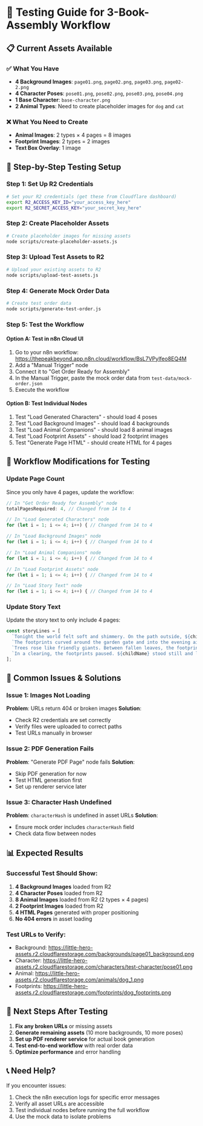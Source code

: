 # 🧪 Testing Guide for 3-Book-Assembly Workflow

## 📋 Current Assets Available

### ✅ What You Have
- **4 Background Images**: `page01.png`, `page02.png`, `page03.png`, `page02-2.png`
- **4 Character Poses**: `pose01.png`, `pose02.png`, `pose03.png`, `pose04.png`
- **1 Base Character**: `base-character.png`
- **2 Animal Types**: Need to create placeholder images for `dog` and `cat`

### ❌ What You Need to Create
- **Animal Images**: 2 types × 4 pages = 8 images
- **Footprint Images**: 2 types = 2 images  
- **Text Box Overlay**: 1 image

## 🚀 Step-by-Step Testing Setup

### Step 1: Set Up R2 Credentials
```bash
# Set your R2 credentials (get these from Cloudflare dashboard)
export R2_ACCESS_KEY_ID="your_access_key_here"
export R2_SECRET_ACCESS_KEY="your_secret_key_here"
```

### Step 2: Create Placeholder Assets
```bash
# Create placeholder images for missing assets
node scripts/create-placeholder-assets.js
```

### Step 3: Upload Test Assets to R2
```bash
# Upload your existing assets to R2
node scripts/upload-test-assets.js
```

### Step 4: Generate Mock Order Data
```bash
# Create test order data
node scripts/generate-test-order.js
```

### Step 5: Test the Workflow

#### Option A: Test in n8n Cloud UI
1. Go to your n8n workflow: https://thepeakbeyond.app.n8n.cloud/workflow/BsL7VPylfeo8EQ4M
2. Add a "Manual Trigger" node
3. Connect it to "Get Order Ready for Assembly"
4. In the Manual Trigger, paste the mock order data from `test-data/mock-order.json`
5. Execute the workflow

#### Option B: Test Individual Nodes
1. Test "Load Generated Characters" - should load 4 poses
2. Test "Load Background Images" - should load 4 backgrounds
3. Test "Load Animal Companions" - should load 8 animal images
4. Test "Load Footprint Assets" - should load 2 footprint images
5. Test "Generate Page HTML" - should create HTML for 4 pages

## 🔧 Workflow Modifications for Testing

### Update Page Count
Since you only have 4 pages, update the workflow:

```javascript
// In "Get Order Ready for Assembly" node
totalPagesRequired: 4, // Changed from 14 to 4

// In "Load Generated Characters" node  
for (let i = 1; i <= 4; i++) { // Changed from 14 to 4

// In "Load Background Images" node
for (let i = 1; i <= 4; i++) { // Changed from 14 to 4

// In "Load Animal Companions" node
for (let i = 1; i <= 4; i++) { // Changed from 14 to 4

// In "Load Footprint Assets" node
for (let i = 1; i <= 4; i++) { // Changed from 14 to 4

// In "Load Story Text" node
for (let i = 1; i <= 4; i++) { // Changed from 14 to 4
```

### Update Story Text
Update the story text to only include 4 pages:

```javascript
const storyLines = [
  `Tonight the world felt soft and shimmery. On the path outside, ${childName} noticed tiny footprints glowing faintly, as if they were whispering, "Follow me."`,
  `The footprints curved around the garden gate and into the evening air that hummed with quiet magic. ${childName} took a brave step forward.`,
  `Trees rose like friendly giants. Between fallen leaves, the footprints continued—steady and sure—leading deeper, as if someone kind was waiting.`,
  `In a clearing, the footprints paused. ${childName} stood still and listened—the forest sounded like a secret song just for them.`
];
```

## 🐛 Common Issues & Solutions

### Issue 1: Images Not Loading
**Problem**: URLs return 404 or broken images
**Solution**: 
- Check R2 credentials are set correctly
- Verify files were uploaded to correct paths
- Test URLs manually in browser

### Issue 2: PDF Generation Fails
**Problem**: "Generate PDF Page" node fails
**Solution**: 
- Skip PDF generation for now
- Test HTML generation first
- Set up renderer service later

### Issue 3: Character Hash Undefined
**Problem**: `characterHash` is undefined in asset URLs
**Solution**: 
- Ensure mock order includes `characterHash` field
- Check data flow between nodes

## 📊 Expected Results

### Successful Test Should Show:
1. **4 Background Images** loaded from R2
2. **4 Character Poses** loaded from R2  
3. **8 Animal Images** loaded from R2 (2 types × 4 pages)
4. **2 Footprint Images** loaded from R2
5. **4 HTML Pages** generated with proper positioning
6. **No 404 errors** in asset loading

### Test URLs to Verify:
- Background: https://little-hero-assets.r2.cloudflarestorage.com/backgrounds/page01_background.png
- Character: https://little-hero-assets.r2.cloudflarestorage.com/characters/test-character/pose01.png
- Animal: https://little-hero-assets.r2.cloudflarestorage.com/animals/dog_1.png
- Footprints: https://little-hero-assets.r2.cloudflarestorage.com/footprints/dog_footprints.png

## 🎯 Next Steps After Testing

1. **Fix any broken URLs** or missing assets
2. **Generate remaining assets** (10 more backgrounds, 10 more poses)
3. **Set up PDF renderer service** for actual book generation
4. **Test end-to-end workflow** with real order data
5. **Optimize performance** and error handling

## 📞 Need Help?

If you encounter issues:
1. Check the n8n execution logs for specific error messages
2. Verify all asset URLs are accessible
3. Test individual nodes before running the full workflow
4. Use the mock data to isolate problems
